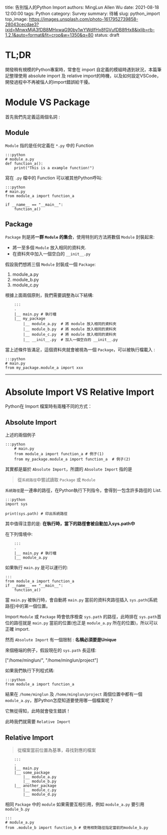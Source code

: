 title: 告別惱人的Python Import
authors: MingLun Allen Wu
date: 2021-08-18 12:00:00
tags: Python
category: Survey
summary: 待補
slug: python_import
top_image: https://images.unsplash.com/photo-1617952739858-28043cecdae3?ixid=MnwxMjA3fDB8MHxwaG90by1wYWdlfHx8fGVufDB8fHx8&ixlib=rb-1.2.1&auto=format&fit=crop&w=1350&q=80
status: draft

# TL;DR

開發稍有規模的Python專案時，常會在 import 自定義的模組時遇到狀況，本篇筆記整理使用 absolute import 及 relative import的時機，以及如何設定VSCode，開發過程中不再被惱人的import錯誤給干擾。

# Module VS Package

首先我們先定義這兩個名詞 : 

## Module

`Module` 指的是任何定義在 `*.py` 中的 Function

    :::python
    # module_a.py
    def function_a():
        print("This is a example function!")

寫在 `.py` 檔中的 Function 可以被其他Python呼叫:
    
    :::python
    # main.py
    from module_a import function_a

    if __name__ == "__main__":
        function_a()

## Package

`Package` 則是將**一群 `Module` 的集合**，使用特別的方法將數個 `Module` 封裝起來: 

+ 將一至多個 `Module` 放入相同的資料夾.
+ 在資料夾中加入一個空白的 `__init__.py`

假設我們想將三個 `Module` 封裝成一個 `Package`:

1. module_a.py
2. module_b.py
3. module_c.py

根據上面兩個原則，我們需要調整為以下結構:


        :::
        .
        |__ main.py # 執行檔
        |__ my_package
            |__ module_a.py  # 將 module 放入相同的資料夾
            |__ module_b.py  # 將 module 放入相同的資料夾
            |__ module_c.py  # 將 module 放入相同的資料夾
            |__ __init__.py  # 加入一個空白的 __init__.py


當上述條件皆滿足，這個資料夾就會被視為一個 `Package`，可以被執行檔載入 : 

    :::python
    # main.py
    from my_package.module_a import xxx

---

# Absolute Import VS Relative Import

Python在 Import 檔案時有兩種不同的方式：

## Absolute Import

上述的兩個例子

    :::python
        # main.py
        from module_a import function_a # 例子(1)
        from my_package.module_a import function_a  # 例子(2)

其實都是屬於 `Absolute Import`，所謂的 `Absolute Import` 指的是

> 從`系統路徑`中嘗試讀取 `Package` 或 `Module`

`系統路徑`是一連串的路徑，在Python執行下列指令，會得到一包含許多路徑的 List.


    :::python
    import sys
    
    print(sys.path) # 印出系統路徑


其中值得注意的是: **在執行時，當下的路徑會被自動加入sys.path中**

在下列情境中:

        :::
        .
        |__ main.py # 執行檔
        |__ module_a.py

如果執行 `main.py` 是可以運行的:

    :::
    from module_a import function_a
    if __name__ == "__main__":
        function_a()

當 `main.py` 被執行時，會自動將 `main.py` 當前的資料夾路徑插入 `sys.path`(系統路徑)中的第一個位置。 

Import `Module` 或 `Package` 時會依序檢查 `sys.path` 的路徑，此時排在 `sys.path`首位的路徑就是 `main.py` 當前的位置(也正是 `module_a.py` 所在的位置)，所以可以正確 import.

然而 `Absolute Import` 有一個限制 : **名稱必須要是Unique**

來個極端的例子，假設現在的 `sys.path` 長這樣:

["/home/minglun/", "/home/minglun/project"]

如果我們執行下列程式碼:

    :::python
    from module_a import function_a

結果在 `/home/minglun` 及 `/home/minglun/project` 兩個位置中都有一個 `module_a.py`，那Python怎麼知道要使用哪一個檔案呢？ 

它無從得知，此時就會發生錯誤！

此時我們就需要 `Relative Import`

## Relative Import

> 從檔案當前位置為基準，尋找對應的檔案


        :::
        .
        |__ main.py
        |__ some_package
            |__ module_a.py
            |__ module_b.py
        |__ another_package
            |__ module_c.py
            |__ module_d.py


相同 `Package` 中的 `module` 如果需要互相引用，例如 `module_a.py` 要引用 `module_b.py`

    :::
    # module_a.py
    from .module_b import function_b # 使用相對路徑指定當前的module_b.py


